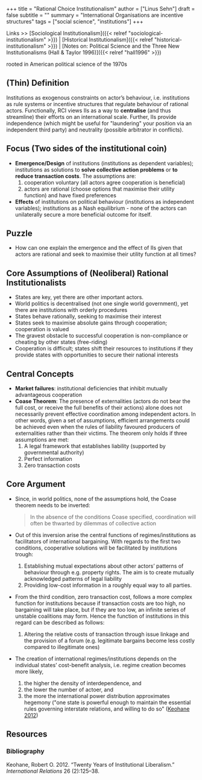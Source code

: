 +++
title = "Rational Choice Institutionalism"
author = ["Linus Sehn"]
draft = false
subtitle = ""
summary = "International Organisations are incentive structures"
tags = ["social science", "institutions"]
+++

Links >> [Sociological
Institutionalism]({{< relref "sociological-institutionalism" >}}) | [Historical
Institutionalism]({{< relref "historical-institutionalism" >}}) | [Notes on:
Political Science and the Three New Institutionalisms (Hall & Taylor
1996)]({{< relref "hall1996" >}})

rooted in American political science of the 1970s

## (Thin) Definition

Institutions as exogenous constraints on actor’s behaviour, i.e. institutions as
rule systems or incentive structures that regulate behaviour of rational actors.
Functionally, RCI views IIs as a way to **centralise** (and thus streamline)
their efforts on an international scale. Further, IIs provide independence
(which might be useful for "laundering" your position via an independent third
party) and neutrality (possible arbitrator in conflicts).

## Focus (Two sides of the institutional coin)

- **Emergence/Design** of institutions (institutions as dependent variables);
  institutions as solutions to **solve collective action problems** or **to
  reduce transaction costs**. The assumptions are:
  1.  cooperation voluntary (all actors agree cooperation is beneficial)
  2.  actors are rational (choose options that maximise their utility function)
      and have fixed preferences
- **Effects** of institutions on political behaviour (institutions as
  independent variables); institutions as a Nash equilibrium - none of the
  actors can unilaterally secure a more beneficial outcome for itself.

## Puzzle

- How can one explain the emergence and the effect of IIs given that actors are
  rational and seek to maximise their utility function at all times?

## Core Assumptions of (Neoliberal) Rational Institutionalists

- States are key, yet there are other important actors.
- World politics is decentralised (not one single world government), yet there
  are institutions with orderly procedures
- States behave rationally, seeking to maximise their interest
- States seek to maximise absolute gains through cooperation; cooperation is
  valued
- The gravest obstacle to successful cooperation is non-compliance or cheating
  by other states (free-riding)
- Cooperation is difficult; states shift their resources to institutions if they
  provide states with opportunities to secure their national interests

## Central Concepts

- **Market failures**: institutional deficiencies that inhibit mutually
  advantageous cooperation
- **Coase Theorem**: The presence of externalities (actors do not bear the full
  cost, or receive the full benefits of their actions) alone does not
  necessarily prevent effective coordination among independent actors. In other
  words, given a set of assumptions, efficient arrangements could be achieved
  even when the rules of liability favoured producers of externalities rather
  than their victims. The theorem only holds if three assumptions are met:
  1.  A legal framework that establishes liability (supported by governmental
      authority)
  2.  Perfect information
  3.  Zero transaction costs

## Core Argument

- Since, in world politics, none of the assumptions hold, the Coase theorem
  needs to be inverted:

  > In the absence of the conditions Coase specified, coordination will often be
  > thwarted by dilemmas of collective action

- Out of this inversion arise the central functions of regimes/institutions as
  facilitators of international bargaining. With regards to the first two
  conditions, cooperative solutions will be facilitated by institutions trough:

  1.  Establishing mutual expectations about other actors’ patterns of behaviour
      through e.g. property rights. The aim is to create mutually acknowledged
      patterns of legal liability
  2.  Providing low-cost information in a roughly equal way to all parties.

- From the third condition, zero transaction cost, follows a more complex
  function for institutions because if transaction costs are too high, no
  bargaining will take place, but if they are too low, an infinite series of
  unstable coalitions may form. Hence the function of institutions in this
  regard can be described as follows:

  1.  Altering the relative costs of transaction through issue linkage and the
      provision of a forum (e.g. legitimate bargains become less costly compared
      to illegitimate ones)

- The creation of international regimes/institutions depends on the individual
  states’ cost-benefit analysis, i.e. regime creation becomes more likely,
  1.  the higher the density of interdependence, and
  2.  the lower the number of actoer, and
  3.  the more the international power distribution approximates hegemony ("one
      state is powerful enough to maintain the essential rules governing
      interstate relations, and willing to do so" ([Keohane 2012](#org5e359a5))

## Resources

### Bibliography

<a id="org5e359a5"></a>Keohane, Robert O. 2012. “Twenty Years of Institutional
Liberalism.” _International Relations_ 26 (2):125–38.
